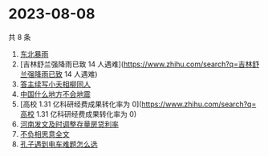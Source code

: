 # 2023-08-08

共 8 条

<!-- BEGIN ZHIHUSEARCH -->
<!-- 最后更新时间 Tue Aug 08 2023 00:08:09 GMT+0800 (China Standard Time) -->
1. [东北暴雨](https://www.zhihu.com/search?q=东北暴雨)
1. [吉林舒兰强降雨已致 14 人遇难](https://www.zhihu.com/search?q=吉林舒兰强降雨已致 14 人遇难)
1. [答主续写小夭相柳同人](https://www.zhihu.com/search?q=答主续写小夭相柳同人)
1. [中国什么地方不会地震](https://www.zhihu.com/search?q=中国什么地方不会地震)
1. [高校 1.31 亿科研经费成果转化率为 0](https://www.zhihu.com/search?q=高校 1.31 亿科研经费成果转化率为 0)
1. [河南发文及时调整存量房贷利率](https://www.zhihu.com/search?q=河南发文及时调整存量房贷利率)
1. [不负相思意全文](https://www.zhihu.com/search?q=不负相思意全文)
1. [孔子遇到电车难题怎么选](https://www.zhihu.com/search?q=孔子遇到电车难题怎么选)
<!-- END ZHIHUSEARCH -->
